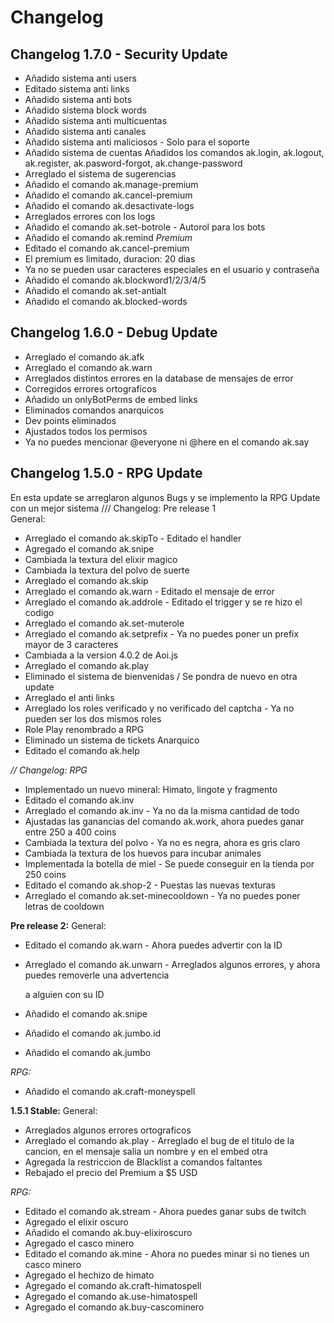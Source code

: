 # Changelog

## Changelog 1.7.0 - Security Update



* Añadido sistema anti users
* Editado sistema anti links
* Añadido sistema anti bots
* Añadido sistema block words 
* Añadido sistema anti multicuentas
* Añadido sistema anti canales
* Añadido sistema anti maliciosos - Solo para el soporte
* Añadido sistema de cuentas Añadidos los comandos ak.login, ak.logout, ak.register, ak.pasword-forgot, ak.change-password
* Arreglado el sistema de sugerencias
* Añadido el comando ak.manage-premium
* Añadido el comando ak.cancel-premium
* Añadido el comando ak.desactivate-logs
* Arreglados errores con los logs
* Añadido el comando ak.set-botrole - Autorol para los bots
* Añadido el comando ak.remind _Premium_
* Editado el comando ak.cancel-premium
* El premium es limitado, duracion: 20 dias
* Ya no se pueden usar caracteres especiales en el usuario y contraseña
* Añadido el comando ak.blockword1/2/3/4/5
* Añadido el comando ak.set-antialt
* Añadido el comando ak.blocked-words

## Changelog 1.6.0 - Debug Update



* Arreglado el comando ak.afk
* Arreglado el comando ak.warn
* Arreglados distintos errores en la database de mensajes de error
* Corregidos errores ortograficos
* Añadido un onlyBotPerms de embed links
* Eliminados comandos anarquicos
* Dev points eliminados
* Ajustados todos los permisos
* Ya no puedes mencionar @everyone ni @here en el comando ak.say

## Changelog 1.5.0 - RPG Update

 En esta update se arreglaron algunos Bugs y se implemento la RPG Update con un mejor sistema /// Changelog: Pre release 1   
General:

* Arreglado el comando ak.skipTo - Editado el handler
* Agregado el comando ak.snipe
* Cambiada la textura del elixir magico
* Cambiada la textura del polvo de suerte
* Arreglado el comando ak.skip 
* Arreglado el comando ak.warn - Editado el mensaje de error
* Arreglado el comando ak.addrole - Editado el trigger y se re hizo el codigo
* Arreglado el comando ak.set-muterole
* Arreglado el comando ak.setprefix - Ya no puedes poner un prefix mayor de 3 caracteres
* Cambiada a la version 4.0.2 de Aoi.js
* Arreglado el comando ak.play
* Eliminado el sistema de bienvenidas / Se pondra de nuevo en otra update
* Arreglado el anti links
* Arreglado los roles verificado y no verificado del captcha - Ya no pueden ser los dos mismos roles
* Role Play renombrado a RPG
* Eliminado un sistema de tickets Anarquico
* Editado el comando ak.help

_// Changelog: RPG_

* Implementado un nuevo mineral: Himato, lingote y fragmento
* Editado el comando ak.inv
* Arreglado el comando ak.inv - Ya no da la misma cantidad de todo
* Ajustadas las ganancias del comando ak.work, ahora puedes ganar entre 250 a 400 coins
* Cambiada la textura del polvo - Ya no es negra, ahora es gris claro
* Cambiada la textura de los huevos para incubar animales
* Implementada la botella de miel - Se puede conseguir en la tienda por 250 coins
* Editado el comando ak.shop-2 - Puestas las nuevas texturas
* Arreglado el comando ak.set-minecooldown - Ya no puedes poner letras de cooldown

**Pre release 2:** General:

* Editado el comando ak.warn - Ahora puedes advertir con la ID
* Arreglado el comando ak.unwarn - Arreglados algunos errores, y ahora puedes removerle una advertencia

  a alguien con su ID

* Añadido el comando ak.snipe
* Añadido el comando ak.jumbo.id
* Añadido el comando ak.jumbo

_RPG:_

* Añadido el comando ak.craft-moneyspell

**1.5.1 Stable:** General:

* Arreglados algunos errores ortograficos
* Arreglado el comando ak.play - Arreglado el bug de el titulo de la cancion, en el mensaje salia un nombre y en el embed otra
* Agregada la restriccion de Blacklist a comandos faltantes
* Rebajado el precio del Premium a $5 USD

_RPG:_

* Editado el comando ak.stream - Ahora puedes ganar subs de twitch
* Agregado el elixir oscuro
* Añadido el comando ak.buy-elixiroscuro
* Agregado el casco minero
* Editado el comando ak.mine - Ahora no puedes minar si no tienes un casco minero
* Agregado el hechizo de himato
* Agregado el comando ak.craft-himatospell
* Agregado el comando ak.use-himatospell
* Agregado el comando ak.buy-cascominero


